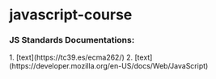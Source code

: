 # javascript-course

<h3>JS Standards Documentations:</h3>
1. [text](https://tc39.es/ecma262/)
2. [text](https://developer.mozilla.org/en-US/docs/Web/JavaScript)